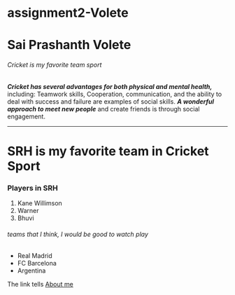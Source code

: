 # assignment2-Volete
# Sai Prashanth Volete
###### Cricket is my favorite team sport


***Cricket has several advantages for both physical and mental health,*** including:  Teamwork skills, Cooperation, communication, and the ability to deal with success and failure are examples of social skills. ***A wonderful approach to meet new people*** and create friends is through social engagement.

---------
# SRH is my favorite team in Cricket Sport
### Players in SRH

1. Kane Willimson
2. Warner
3. Bhuvi


###### teams that I think, I would be good to watch play

* Real Madrid
* FC Barcelona
* Argentina

The link tells 
[About me](AboutMe.md)
